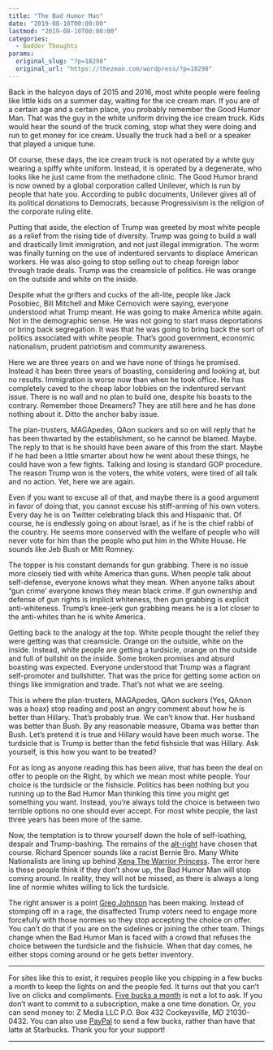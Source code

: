 ```yaml
---
title: "The Bad Humor Man"
date: "2019-08-10T00:00:00"
lastmod: "2019-08-10T00:00:00"
categories:
  - Badder Thoughts
params:
  original_slug: "?p=18298"
  original_url: "https://thezman.com/wordpress/?p=18298"
---
```


Back in the halcyon days of 2015 and 2016, most white people were
feeling like little kids on a summer day, waiting for the ice cream man.
If you are of a certain age and a certain place, you probably remember
the Good Humor Man. That was the guy in the white uniform driving the
ice cream truck. Kids would hear the sound of the truck coming, stop
what they were doing and run to get money for ice cream. Usually the
truck had a bell or a speaker that played a unique tune.

Of course, these days, the ice cream truck is not operated by a white
guy wearing a spiffy white uniform. Instead, it is operated by a
degenerate, who looks like he just came from the methadone clinic. The
Good Humor brand is now owned by a global corporation called Unilever,
which is run by people that hate you. According to public documents,
Unilever gives all of its political donations to Democrats, because
Progressivism is the religion of the corporate ruling elite.

Putting that aside, the election of Trump was greeted by most white
people as a relief from the rising tide of diversity. Trump was going to
build a wall and drastically limit immigration, and not just illegal
immigration. The worm was finally turning on the use of indentured
servants to displace American workers. He was also going to stop selling
out to cheap foreign labor through trade deals. Trump was the creamsicle
of politics. He was orange on the outside and white on the inside.

Despite what the grifters and cucks of the alt-lite, people like Jack
Posobiec, Bill Mitchell and Mike Cernovich were saying, everyone
understood what Trump meant. He was going to make America white again.
Not in the demographic sense. He was not going to start mass
deportations or bring back segregation. It was that he was going to
bring back the sort of politics associated with white people. That’s
good government, economic nationalism, prudent patriotism and community
awareness.

Here we are three years on and we have none of things he promised.
Instead it has been three years of boasting, considering and looking at,
but no results. Immigration is worse now than when he took office. He
has completely caved to the cheap labor lobbies on the indentured
servant issue. There is no wall and no plan to build one, despite his
boasts to the contrary. Remember those Dreamers? They are still here and
he has done nothing about it. Ditto the anchor baby issue.

The plan-trusters, MAGApedes, QAon suckers and so on will reply that he
has been thwarted by the establishment, so he cannot be blamed. Maybe.
The reply to that is he should have been aware of this from the start.
Maybe if he had been a little smarter about how he went about these
things, he could have won a few fights. Talking and losing is standard
GOP procedure. The reason Trump won is the voters, the white voters,
were tired of all talk and no action. Yet, here we are again.

Even if you want to excuse all of that, and maybe there is a good
argument in favor of doing that, you cannot excuse his stiff-arming of
his own voters. Every day he is on Twitter celebrating black this and
Hispanic that. Of course, he is endlessly going on about Israel, as if
he is the chief rabbi of the country. He seems more conserved with the
welfare of people who will never vote for him than the people who put
him in the White House. He sounds like Jeb Bush or Mitt Romney.

The topper is his constant demands for gun grabbing. There is no issue
more closely tied with white America than guns. When people talk about
self-defense, everyone knows what they mean. When anyone talks about
“gun crime’ everyone knows they mean black crime. If gun ownership and
defense of gun rights is implicit whiteness, then gun grabbing is
explicit anti-whiteness. Trump’s knee-jerk gun grabbing means he is a
lot closer to the anti-whites than he is white America.

Getting back to the analogy at the top. White people thought the relief
they were getting was that creamsicle. Orange on the outside, white on
the inside. Instead, white people are getting a turdsicle, orange on the
outside and full of bullshit on the inside. Some broken promises and
absurd boasting was expected. Everyone understood that Trump was a
flagrant self-promoter and bullshitter. That was the price for getting
some action on things like immigration and trade. That’s not what we are
seeing.

This is where the plan-trusters, MAGApedes, QAon suckers (Yes, QAnon was
a hoax) stop reading and post an angry comment about how he is better
than Hillary. That’s probably true. We can’t know that. Her husband was
better than Bush. By any reasonable measure, Obama was better than Bush.
Let’s pretend it is true and Hillary would have been much worse. The
turdsicle that is Trump is better than the fetid fishsicle that was
Hillary. Ask yourself, is this how you want to be treated?

For as long as anyone reading this has been alive, that has been the
deal on offer to people on the Right, by which we mean most white
people. Your choice is the turdsicle or the fishsicle. Politics has been
nothing but you running up to the Bad Humor Man thinking this time you
might get something you want. Instead, you’re always told the choice is
between two terrible options no one should ever accept. For most white
people, the last three years has been more of the same.

Now, the temptation is to throw yourself down the hole of self-loathing,
despair and Trump-bashing. The remains of the <a
href="http://www.occidentaldissent.com/2019/08/06/white-nationalists-should-declare-war-on-conservatism/"
rel="noopener noreferrer" target="_blank">alt-right</a> have chosen that
course. Richard Spencer sounds like a racist Bernie Bro. Many White
Nationalists are lining up behind
<a href="https://images.app.goo.gl/6HgHHGXXFSnZ66116"
rel="noopener noreferrer" target="_blank">Xena The Warrior Princess</a>.
The error here is these people think if they don’t show up, the Bad
Humor Man will stop coming around. In reality, they will not be missed,
as there is always a long line of normie whites willing to lick the
turdsicle.

The right answer is a point <a
href="https://www.counter-currents.com/2019/08/wignats-whirr-for-war/"
rel="noopener noreferrer" target="_blank">Greg Johnson</a> has been
making. Instead of stomping off in a rage, the disaffected Trump voters
need to engage more forcefully with those normies so they stop accepting
the choice on offer. You can’t do that if you are on the sidelines or
joining the other team. Things change when the Bad Humor Man is faced
with a crowd that refuses the choice between the turdsicle and the
fishsicle. When that day comes, he either stops coming around or he gets
better inventory.

------------------------------------------------------------------------

For sites like this to exist, it requires people like you chipping in a
few bucks a month to keep the lights on and the people fed. It turns out
that you can’t live on clicks and compliments.
<a href="https://www.subscribestar.com/the-z-blog"
rel="noopener noreferrer" target="_blank">Five bucks a month</a> is not
a lot to ask. If you don’t want to commit to a subscription, make a one
time donation. Or, you can send money to: Z Media LLC P.O. Box 432
Cockeysville, MD 21030-0432. You can also use <a
href="https://www.paypal.com/cgi-bin/webscr?cmd=_s-xclick&amp;hosted_button_id=UDAS2Q8JYA6CN&amp;source=url"
rel="noopener noreferrer" target="_blank">PayPal</a> to send a few
bucks, rather than have that latte at Starbucks. Thank you for your
support!

------------------------------------------------------------------------
